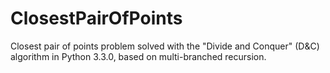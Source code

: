 ClosestPairOfPoints
===================

Closest pair of points problem solved with the "Divide and Conquer" (D&amp;C) algorithm in Python 3.3.0, based on multi-branched recursion.
